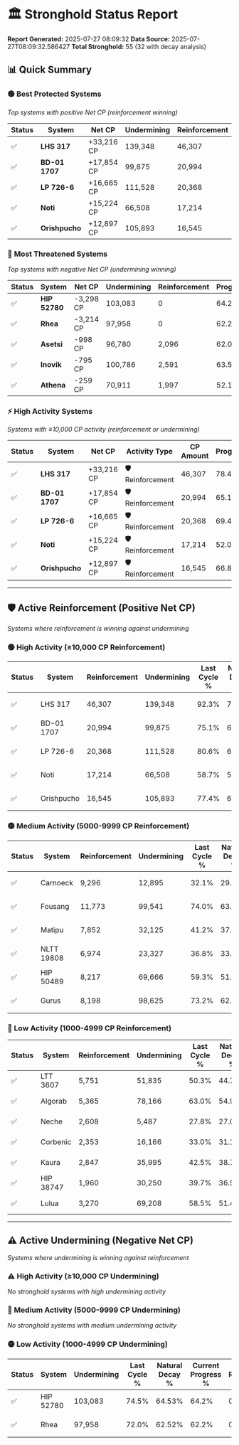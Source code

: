 # 🏛️ Stronghold Status Report

**Report Generated:** 2025-07-27 08:09:32
**Data Source:** 2025-07-27T08:09:32.586427
**Total Stronghold:** 55 (32 with decay analysis)

## 📊 Quick Summary

### 🟢 **Best Protected Systems**
*Top systems with positive Net CP (reinforcement winning)*

| Status | System | Net CP | Undermining | Reinforcement | Progress |
|--------|--------|--------|-------------|---------------|----------|
| ✅ | **LHS 317** | +33,216 CP | 139,348 | 46,307 | 78.4% |
| ✅ | **BD-01 1707** | +17,854 CP | 99,875 | 20,994 | 65.1% |
| ✅ | **LP 726-6** | +16,665 CP | 111,528 | 20,368 | 69.4% |
| ✅ | **Noti** | +15,224 CP | 66,508 | 17,214 | 52.0% |
| ✅ | **Orishpucho** | +12,897 CP | 105,893 | 16,545 | 66.8% |

### 🔴 **Most Threatened Systems**
*Top systems with negative Net CP (undermining winning)*

| Status | System | Net CP | Undermining | Reinforcement | Progress |
|--------|--------|--------|-------------|---------------|----------|
| ✅ | **HIP 52780** | -3,298 CP | 103,083 | 0 | 64.2% |
| ✅ | **Rhea** | -3,214 CP | 97,958 | 0 | 62.2% |
| ✅ | **Asetsi** | -998 CP | 96,780 | 2,096 | 62.0% |
| ✅ | **Inovik** | -795 CP | 100,786 | 2,591 | 63.5% |
| ✅ | **Athena** | -259 CP | 70,911 | 1,997 | 52.1% |

### ⚡ **High Activity Systems**
*Systems with ≥10,000 CP activity (reinforcement or undermining)*

| Status | System | Net CP | Activity Type | CP Amount | Progress |
|--------|--------|--------|---------------|-----------|----------|
| ✅ | **LHS 317** | +33,216 CP | 🛡️ Reinforcement | 46,307 | 78.4% |
| ✅ | **BD-01 1707** | +17,854 CP | 🛡️ Reinforcement | 20,994 | 65.1% |
| ✅ | **LP 726-6** | +16,665 CP | 🛡️ Reinforcement | 20,368 | 69.4% |
| ✅ | **Noti** | +15,224 CP | 🛡️ Reinforcement | 17,214 | 52.0% |
| ✅ | **Orishpucho** | +12,897 CP | 🛡️ Reinforcement | 16,545 | 66.8% |

---

## 🛡️ Active Reinforcement (Positive Net CP)
*Systems where reinforcement is winning against undermining*

### 🟢 High Activity (≥10,000 CP Reinforcement)

| Status | System | Reinforcement | Undermining | Last Cycle % | Natural Decay % | Current Progress % | Current CP | Net CP | Activity |
|--------|--------|---------------|-------------|--------------|-----------------|-------------------|------------|--------|----------|
| ✅ | LHS 317 | 46,307 | 139,348 | 92.3% | 75.08% | 78.4% | 784,000 | +33,216 | 🟢 High Reinforcement |
| ✅ | BD-01 1707 | 20,994 | 99,875 | 75.1% | 63.31% | 65.1% | 650,999 | +17,854 | 🟢 High Reinforcement |
| ✅ | LP 726-6 | 20,368 | 111,528 | 80.6% | 67.73% | 69.4% | 694,000 | +16,665 | 🟢 High Reinforcement |
| ✅ | Noti | 17,214 | 66,508 | 58.7% | 50.48% | 52.0% | 520,000 | +15,224 | 🟢 High Reinforcement |
| ✅ | Orishpucho | 16,545 | 105,893 | 77.4% | 65.51% | 66.8% | 667,999 | +12,897 | 🟢 High Reinforcement |

### 🟡 Medium Activity (5000-9999 CP Reinforcement)

| Status | System | Reinforcement | Undermining | Last Cycle % | Natural Decay % | Current Progress % | Current CP | Net CP | Activity |
|--------|--------|---------------|-------------|--------------|-----------------|-------------------|------------|--------|----------|
| ✅ | Carnoeck | 9,296 | 12,895 | 32.1% | 29.88% | 30.8% | 308,000 | +9,222 | 🟡 Medium Reinforcement |
| ✅ | Fousang | 11,773 | 99,541 | 74.0% | 63.15% | 64.0% | 640,000 | +8,543 | 🟡 Medium Reinforcement |
| ✅ | Matipu | 7,852 | 32,125 | 41.2% | 37.29% | 38.0% | 380,000 | +7,140 | 🟡 Medium Reinforcement |
| ✅ | NLTT 19808 | 6,974 | 23,327 | 36.8% | 33.86% | 34.5% | 345,000 | +6,449 | 🟡 Medium Reinforcement |
| ✅ | HIP 50489 | 8,217 | 69,666 | 59.3% | 51.69% | 52.3% | 523,000 | +6,110 | 🟡 Medium Reinforcement |
| ✅ | Gurus | 8,198 | 98,625 | 73.2% | 62.80% | 63.3% | 633,000 | +5,013 | 🟡 Medium Reinforcement |

### 🔴 Low Activity (1000-4999 CP Reinforcement)

| Status | System | Reinforcement | Undermining | Last Cycle % | Natural Decay % | Current Progress % | Current CP | Net CP | Activity |
|--------|--------|---------------|-------------|--------------|-----------------|-------------------|------------|--------|----------|
| ✅ | LTT 3607 | 5,751 | 51,835 | 50.3% | 44.71% | 45.1% | 451,000 | +3,948 | 🔵 Low Reinforcement |
| ✅ | Algorab | 5,365 | 78,166 | 63.0% | 54.91% | 55.2% | 552,000 | +2,853 | 🔵 Low Reinforcement |
| ✅ | Neche | 2,608 | 5,487 | 27.8% | 27.02% | 27.3% | 273,000 | +2,776 | 🔵 Low Reinforcement |
| ✅ | Corbenic | 2,353 | 16,166 | 33.0% | 31.17% | 31.4% | 314,000 | +2,261 | 🔵 Low Reinforcement |
| ✅ | Kaura | 2,847 | 35,995 | 42.5% | 38.71% | 38.9% | 389,000 | +1,851 | 🔵 Low Reinforcement |
| ✅ | HIP 38747 | 1,960 | 30,250 | 39.7% | 36.57% | 36.7% | 367,000 | +1,320 | 🔵 Low Reinforcement |
| ✅ | Lulua | 3,270 | 69,208 | 58.5% | 51.49% | 51.6% | 516,000 | +1,117 | 🔵 Low Reinforcement |


---

## ⚠️ Active Undermining (Negative Net CP)
*Systems where undermining is winning against reinforcement*

### ⚠️ High Activity (≥10,000 CP Undermining)

*No stronghold systems with high undermining activity*

### 🔶 Medium Activity (5000-9999 CP Undermining)

*No stronghold systems with medium undermining activity*

### 🟡 Low Activity (1000-4999 CP Undermining)

| Status | System | Undermining | Last Cycle % | Natural Decay % | Current Progress % | Reinforcement | Current CP | Net CP | Activity |
|--------|--------|-------------|--------------|-----------------|-------------------|---------------|------------|--------|----------|
| ✅ | HIP 52780 | 103,083 | 74.5% | 64.53% | 64.2% | 0 | 642,000 | -3,298 | 🟡 Low Undermining |
| ✅ | Rhea | 97,958 | 72.0% | 62.52% | 62.2% | 0 | 622,000 | -3,214 | 🟡 Low Undermining |
